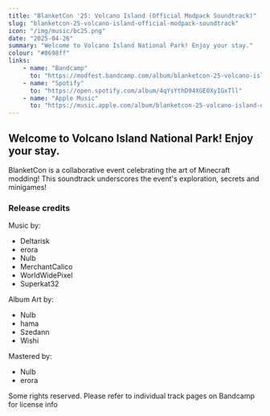 ```yaml
---
title: "BlanketCon '25: Volcano Island (Official Modpack Soundtrack)"
slug: "blanketcon-25-volcano-island-official-modpack-soundtrack"
icon: "/img/music/bc25.png"
date: "2025-04-26"
summary: "Welcome to Volcano Island National Park! Enjoy your stay."
colour: "#8698ff"
links:
    - name: "Bandcamp"
      to: "https://modfest.bandcamp.com/album/blanketcon-25-volcano-island-official-modpack-soundtrack"
    - name: "Spotify"
      to: "https://open.spotify.com/album/4qYsYthD94XGE0XyIGxTll"
    - name: "Apple Music"
      to: "https://music.apple.com/album/blanketcon-25-volcano-island-official-modpack-soundtrack/1809688141"
---
```


## Welcome to Volcano Island National Park! Enjoy your stay.

BlanketCon is a collaborative event celebrating the art of Minecraft modding! This soundtrack underscores the event's exploration, secrets and minigames!

### Release credits

Music by:

- Deltarisk
- erora
- Nulb
- MerchantCalico
- WorldWidePixel
- Superkat32

Album Art by:

- Nulb
- hama
- Szedann
- Wishi

Mastered by:

- Nulb
- erora

Some rights reserved. Please refer to individual track pages on Bandcamp for license info
